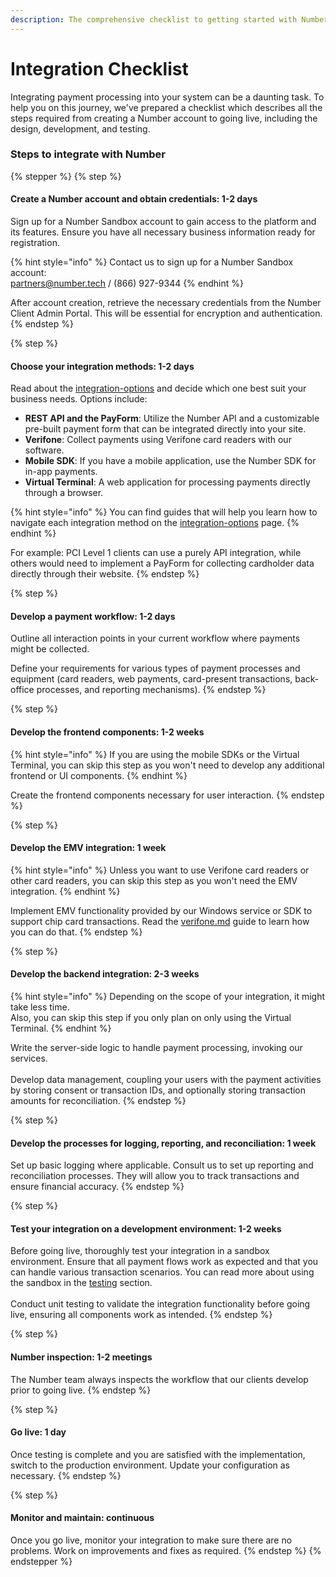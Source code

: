 ```yaml
---
description: The comprehensive checklist to getting started with Number
---
```


# Integration Checklist

Integrating payment processing into your system can be a daunting task. To help you on this journey, we've prepared a checklist which describes all the steps required from creating a Number account to going live, including the design, development, and testing.



### Steps to integrate with Number

{% stepper %}
{% step %}
#### **Create a Number account and obtain credentials: 1-2 days**

Sign up for a Number Sandbox account to gain access to the platform and its features. Ensure you have all necessary business information ready for registration.

{% hint style="info" %}
Contact us to sign up for a Number Sandbox account: \
[partners@number.tech](mailto:partners@number.tech)  /  (866) 927-9344
{% endhint %}

After account creation, retrieve the necessary credentials from the Number Client Admin Portal. This will be essential for encryption and authentication.
{% endstep %}

{% step %}
#### **Choose your integration methods: 1-2 days**

Read about the [integration-options](integration-options/ "mention") and decide which one best suit your business needs. Options include:

* **REST API and the PayForm**: Utilize the Number API and a customizable pre-built payment form that can be integrated directly into your site.
* **Verifone**: Collect payments using Verifone card readers with our software.
* **Mobile SDK**: If you have a mobile application, use the Number SDK for in-app payments.
* **Virtual Terminal**: A web application for processing payments directly through a browser.

{% hint style="info" %}
You can find guides that will help you learn how to navigate each integration method on the [integration-options](integration-options/ "mention") page.
{% endhint %}

For example: PCI Level 1 clients can use a purely API integration, while others would need to implement a PayForm for collecting cardholder data directly through their website.&#x20;
{% endstep %}

{% step %}
#### Develop a payment workflow: 1-2 days

Outline all interaction points in your current workflow where payments might be collected.

Define your requirements for various types of payment processes and equipment (card readers, web payments, card-present transactions, back-office processes, and reporting mechanisms).
{% endstep %}

{% step %}
#### Develop the frontend components: 1-2 weeks

{% hint style="info" %}
If you are using the mobile SDKs or the Virtual Terminal, you can skip this step as you won't need to develop any additional frontend or UI components.
{% endhint %}

Create the frontend components necessary for user interaction.
{% endstep %}

{% step %}
#### Develop the EMV integration: 1 week

{% hint style="info" %}
Unless you want to use Verifone card readers or other card readers, you can skip this step as you won't need the EMV integration.
{% endhint %}

Implement EMV functionality provided by our Windows service or SDK to support chip card transactions. Read the [verifone.md](integration-options/verifone.md "mention") guide to learn how you can do that.
{% endstep %}

{% step %}
#### Develop the backend integration: 2-3 weeks

{% hint style="info" %}
Depending on the scope of your integration, it might take less time.\
Also, you can skip this step if you only plan on only using the Virtual Terminal.&#x20;
{% endhint %}

Write the server-side logic to handle payment processing, invoking our services.\
\
Develop data management, coupling your users with the payment activities by storing consent or transaction IDs, and optionally storing transaction amounts for reconciliation.
{% endstep %}

{% step %}
#### Develop the processes for logging, reporting, and reconciliation: 1 week

Set up basic logging where applicable. Consult us to set up reporting and reconciliation processes. They will allow you to track transactions and ensure financial accuracy.
{% endstep %}

{% step %}
#### **Test your integration on a development environment: 1-2 weeks**

Before going live, thoroughly test your integration in a sandbox environment. Ensure that all payment flows work as expected and that you can handle various transaction scenarios. You can read more about using the sandbox in the [testing](../testing/ "mention") section.\
\
Conduct unit testing to validate the integration functionality before going live, ensuring all components work as intended.
{% endstep %}

{% step %}
#### Number inspection: 1-2 meetings

The Number team always inspects the workflow that our clients develop prior to going live.
{% endstep %}

{% step %}
#### **Go live: 1 day**

Once testing is complete and you are satisfied with the implementation, switch to the production environment. Update your configuration as necessary.
{% endstep %}

{% step %}
#### Monitor and maintain: continuous

Once you go live, monitor your integration to make sure there are no problems. Work on improvements and fixes as required.
{% endstep %}
{% endstepper %}



